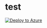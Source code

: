 # test 
[![Deploy to Azure](https://azuredeploy.net/deploybutton.png)](https://portal.azure.com/#blade/HubsExtension/TemplateEditorBladeV2/template/%7B%0A%20%20%20%20%22%24schema%22%3A%20%22http%3A%2F%2Fschema.management.azure.com%2Fschemas%2F2015-01-01%2FdeploymentTemplate.json%23%22%2C%0A%20%20%20%20%22contentVersion%22%3A%20%221.0.0.0%22%2C%0A%20%20%20%20%22parameters%22%3A%20%7B%0A%20%20%20%20%20%20%20%20%22location%22%3A%20%7B%0A%20%20%20%20%20%20%20%20%20%20%20%20%22type%22%3A%20%22string%22%0A%20%20%20%20%20%20%20%20%7D%2C%0A%20%20%20%20%20%20%20%20%22storageAccountName%22%3A%20%7B%0A%20%20%20%20%20%20%20%20%20%20%20%20%22type%22%3A%20%22string%22%0A%20%20%20%20%20%20%20%20%7D%2C%0A%20%20%20%20%20%20%20%20%22accountType%22%3A%20%7B%0A%20%20%20%20%20%20%20%20%20%20%20%20%22type%22%3A%20%22string%22%0A%20%20%20%20%20%20%20%20%7D%2C%0A%20%20%20%20%20%20%20%20%22kind%22%3A%20%7B%0A%20%20%20%20%20%20%20%20%20%20%20%20%22type%22%3A%20%22string%22%0A%20%20%20%20%20%20%20%20%7D%2C%0A%20%20%20%20%20%20%20%20%22accessTier%22%3A%20%7B%0A%20%20%20%20%20%20%20%20%20%20%20%20%22type%22%3A%20%22string%22%0A%20%20%20%20%20%20%20%20%7D%2C%0A%20%20%20%20%20%20%20%20%22minimumTlsVersion%22%3A%20%7B%0A%20%20%20%20%20%20%20%20%20%20%20%20%22type%22%3A%20%22string%22%0A%20%20%20%20%20%20%20%20%7D%2C%0A%20%20%20%20%20%20%20%20%22supportsHttpsTrafficOnly%22%3A%20%7B%0A%20%20%20%20%20%20%20%20%20%20%20%20%22type%22%3A%20%22bool%22%0A%20%20%20%20%20%20%20%20%7D%2C%0A%20%20%20%20%20%20%20%20%22allowBlobPublicAccess%22%3A%20%7B%0A%20%20%20%20%20%20%20%20%20%20%20%20%22type%22%3A%20%22bool%22%0A%20%20%20%20%20%20%20%20%7D%2C%0A%20%20%20%20%20%20%20%20%22allowSharedKeyAccess%22%3A%20%7B%0A%20%20%20%20%20%20%20%20%20%20%20%20%22type%22%3A%20%22bool%22%0A%20%20%20%20%20%20%20%20%7D%2C%0A%20%20%20%20%20%20%20%20%22networkAclsBypass%22%3A%20%7B%0A%20%20%20%20%20%20%20%20%20%20%20%20%22type%22%3A%20%22string%22%0A%20%20%20%20%20%20%20%20%7D%2C%0A%20%20%20%20%20%20%20%20%22networkAclsDefaultAction%22%3A%20%7B%0A%20%20%20%20%20%20%20%20%20%20%20%20%22type%22%3A%20%22string%22%0A%20%20%20%20%20%20%20%20%7D%2C%0A%20%20%20%20%20%20%20%20%22isContainerRestoreEnabled%22%3A%20%7B%0A%20%20%20%20%20%20%20%20%20%20%20%20%22type%22%3A%20%22bool%22%0A%20%20%20%20%20%20%20%20%7D%2C%0A%20%20%20%20%20%20%20%20%22isBlobSoftDeleteEnabled%22%3A%20%7B%0A%20%20%20%20%20%20%20%20%20%20%20%20%22type%22%3A%20%22bool%22%0A%20%20%20%20%20%20%20%20%7D%2C%0A%20%20%20%20%20%20%20%20%22blobSoftDeleteRetentionDays%22%3A%20%7B%0A%20%20%20%20%20%20%20%20%20%20%20%20%22type%22%3A%20%22int%22%0A%20%20%20%20%20%20%20%20%7D%2C%0A%20%20%20%20%20%20%20%20%22isContainerSoftDeleteEnabled%22%3A%20%7B%0A%20%20%20%20%20%20%20%20%20%20%20%20%22type%22%3A%20%22bool%22%0A%20%20%20%20%20%20%20%20%7D%2C%0A%20%20%20%20%20%20%20%20%22containerSoftDeleteRetentionDays%22%3A%20%7B%0A%20%20%20%20%20%20%20%20%20%20%20%20%22type%22%3A%20%22int%22%0A%20%20%20%20%20%20%20%20%7D%2C%0A%20%20%20%20%20%20%20%20%22changeFeed%22%3A%20%7B%0A%20%20%20%20%20%20%20%20%20%20%20%20%22type%22%3A%20%22bool%22%0A%20%20%20%20%20%20%20%20%7D%2C%0A%20%20%20%20%20%20%20%20%22isVersioningEnabled%22%3A%20%7B%0A%20%20%20%20%20%20%20%20%20%20%20%20%22type%22%3A%20%22bool%22%0A%20%20%20%20%20%20%20%20%7D%2C%0A%20%20%20%20%20%20%20%20%22isShareSoftDeleteEnabled%22%3A%20%7B%0A%20%20%20%20%20%20%20%20%20%20%20%20%22type%22%3A%20%22bool%22%0A%20%20%20%20%20%20%20%20%7D%2C%0A%20%20%20%20%20%20%20%20%22shareSoftDeleteRetentionDays%22%3A%20%7B%0A%20%20%20%20%20%20%20%20%20%20%20%20%22type%22%3A%20%22int%22%0A%20%20%20%20%20%20%20%20%7D%0A%20%20%20%20%7D%2C%0A%20%20%20%20%22variables%22%3A%20%7B%7D%2C%0A%20%20%20%20%22resources%22%3A%20%5B%0A%20%20%20%20%20%20%20%20%7B%0A%20%20%20%20%20%20%20%20%20%20%20%20%22name%22%3A%20%22%5Bparameters('storageAccountName')%5D%22%2C%0A%20%20%20%20%20%20%20%20%20%20%20%20%22type%22%3A%20%22Microsoft.Storage%2FstorageAccounts%22%2C%0A%20%20%20%20%20%20%20%20%20%20%20%20%22apiVersion%22%3A%20%222019-06-01%22%2C%0A%20%20%20%20%20%20%20%20%20%20%20%20%22location%22%3A%20%22%5Bparameters('location')%5D%22%2C%0A%20%20%20%20%20%20%20%20%20%20%20%20%22properties%22%3A%20%7B%0A%20%20%20%20%20%20%20%20%20%20%20%20%20%20%20%20%22accessTier%22%3A%20%22%5Bparameters('accessTier')%5D%22%2C%0A%20%20%20%20%20%20%20%20%20%20%20%20%20%20%20%20%22minimumTlsVersion%22%3A%20%22%5Bparameters('minimumTlsVersion')%5D%22%2C%0A%20%20%20%20%20%20%20%20%20%20%20%20%20%20%20%20%22supportsHttpsTrafficOnly%22%3A%20%22%5Bparameters('supportsHttpsTrafficOnly')%5D%22%2C%0A%20%20%20%20%20%20%20%20%20%20%20%20%20%20%20%20%22allowBlobPublicAccess%22%3A%20%22%5Bparameters('allowBlobPublicAccess')%5D%22%2C%0A%20%20%20%20%20%20%20%20%20%20%20%20%20%20%20%20%22allowSharedKeyAccess%22%3A%20%22%5Bparameters('allowSharedKeyAccess')%5D%22%2C%0A%20%20%20%20%20%20%20%20%20%20%20%20%20%20%20%20%22networkAcls%22%3A%20%7B%0A%20%20%20%20%20%20%20%20%20%20%20%20%20%20%20%20%20%20%20%20%22bypass%22%3A%20%22%5Bparameters('networkAclsBypass')%5D%22%2C%0A%20%20%20%20%20%20%20%20%20%20%20%20%20%20%20%20%20%20%20%20%22defaultAction%22%3A%20%22%5Bparameters('networkAclsDefaultAction')%5D%22%2C%0A%20%20%20%20%20%20%20%20%20%20%20%20%20%20%20%20%20%20%20%20%22ipRules%22%3A%20%5B%5D%0A%20%20%20%20%20%20%20%20%20%20%20%20%20%20%20%20%7D%0A%20%20%20%20%20%20%20%20%20%20%20%20%7D%2C%0A%20%20%20%20%20%20%20%20%20%20%20%20%22dependsOn%22%3A%20%5B%5D%2C%0A%20%20%20%20%20%20%20%20%20%20%20%20%22sku%22%3A%20%7B%0A%20%20%20%20%20%20%20%20%20%20%20%20%20%20%20%20%22name%22%3A%20%22%5Bparameters('accountType')%5D%22%0A%20%20%20%20%20%20%20%20%20%20%20%20%7D%2C%0A%20%20%20%20%20%20%20%20%20%20%20%20%22kind%22%3A%20%22%5Bparameters('kind')%5D%22%2C%0A%20%20%20%20%20%20%20%20%20%20%20%20%22tags%22%3A%20%7B%7D%0A%20%20%20%20%20%20%20%20%7D%2C%0A%20%20%20%20%20%20%20%20%7B%0A%20%20%20%20%20%20%20%20%20%20%20%20%22name%22%3A%20%22%5Bconcat(parameters('storageAccountName')%2C%20'%2Fdefault')%5D%22%2C%0A%20%20%20%20%20%20%20%20%20%20%20%20%22type%22%3A%20%22Microsoft.Storage%2FstorageAccounts%2FblobServices%22%2C%0A%20%20%20%20%20%20%20%20%20%20%20%20%22apiVersion%22%3A%20%222019-06-01%22%2C%0A%20%20%20%20%20%20%20%20%20%20%20%20%22properties%22%3A%20%7B%0A%20%20%20%20%20%20%20%20%20%20%20%20%20%20%20%20%22restorePolicy%22%3A%20%7B%0A%20%20%20%20%20%20%20%20%20%20%20%20%20%20%20%20%20%20%20%20%22enabled%22%3A%20%22%5Bparameters('isContainerRestoreEnabled')%5D%22%0A%20%20%20%20%20%20%20%20%20%20%20%20%20%20%20%20%7D%2C%0A%20%20%20%20%20%20%20%20%20%20%20%20%20%20%20%20%22deleteRetentionPolicy%22%3A%20%7B%0A%20%20%20%20%20%20%20%20%20%20%20%20%20%20%20%20%20%20%20%20%22enabled%22%3A%20%22%5Bparameters('isBlobSoftDeleteEnabled')%5D%22%2C%0A%20%20%20%20%20%20%20%20%20%20%20%20%20%20%20%20%20%20%20%20%22days%22%3A%20%22%5Bparameters('blobSoftDeleteRetentionDays')%5D%22%0A%20%20%20%20%20%20%20%20%20%20%20%20%20%20%20%20%7D%2C%0A%20%20%20%20%20%20%20%20%20%20%20%20%20%20%20%20%22containerDeleteRetentionPolicy%22%3A%20%7B%0A%20%20%20%20%20%20%20%20%20%20%20%20%20%20%20%20%20%20%20%20%22enabled%22%3A%20%22%5Bparameters('isContainerSoftDeleteEnabled')%5D%22%2C%0A%20%20%20%20%20%20%20%20%20%20%20%20%20%20%20%20%20%20%20%20%22days%22%3A%20%22%5Bparameters('containerSoftDeleteRetentionDays')%5D%22%0A%20%20%20%20%20%20%20%20%20%20%20%20%20%20%20%20%7D%2C%0A%20%20%20%20%20%20%20%20%20%20%20%20%20%20%20%20%22changeFeed%22%3A%20%7B%0A%20%20%20%20%20%20%20%20%20%20%20%20%20%20%20%20%20%20%20%20%22enabled%22%3A%20%22%5Bparameters('changeFeed')%5D%22%0A%20%20%20%20%20%20%20%20%20%20%20%20%20%20%20%20%7D%2C%0A%20%20%20%20%20%20%20%20%20%20%20%20%20%20%20%20%22isVersioningEnabled%22%3A%20%22%5Bparameters('isVersioningEnabled')%5D%22%0A%20%20%20%20%20%20%20%20%20%20%20%20%7D%2C%0A%20%20%20%20%20%20%20%20%20%20%20%20%22dependsOn%22%3A%20%5B%0A%20%20%20%20%20%20%20%20%20%20%20%20%20%20%20%20%22%5Bconcat('Microsoft.Storage%2FstorageAccounts%2F'%2C%20parameters('storageAccountName'))%5D%22%0A%20%20%20%20%20%20%20%20%20%20%20%20%5D%0A%20%20%20%20%20%20%20%20%7D%2C%0A%20%20%20%20%20%20%20%20%7B%0A%20%20%20%20%20%20%20%20%20%20%20%20%22name%22%3A%20%22%5Bconcat(parameters('storageAccountName')%2C%20'%2Fdefault')%5D%22%2C%0A%20%20%20%20%20%20%20%20%20%20%20%20%22type%22%3A%20%22Microsoft.Storage%2FstorageAccounts%2Ffileservices%22%2C%0A%20%20%20%20%20%20%20%20%20%20%20%20%22apiVersion%22%3A%20%222019-06-01%22%2C%0A%20%20%20%20%20%20%20%20%20%20%20%20%22properties%22%3A%20%7B%0A%20%20%20%20%20%20%20%20%20%20%20%20%20%20%20%20%22shareDeleteRetentionPolicy%22%3A%20%7B%0A%20%20%20%20%20%20%20%20%20%20%20%20%20%20%20%20%20%20%20%20%22enabled%22%3A%20%22%5Bparameters('isShareSoftDeleteEnabled')%5D%22%2C%0A%20%20%20%20%20%20%20%20%20%20%20%20%20%20%20%20%20%20%20%20%22days%22%3A%20%22%5Bparameters('shareSoftDeleteRetentionDays')%5D%22%0A%20%20%20%20%20%20%20%20%20%20%20%20%20%20%20%20%7D%0A%20%20%20%20%20%20%20%20%20%20%20%20%7D%2C%0A%20%20%20%20%20%20%20%20%20%20%20%20%22dependsOn%22%3A%20%5B%0A%20%20%20%20%20%20%20%20%20%20%20%20%20%20%20%20%22%5Bconcat('Microsoft.Storage%2FstorageAccounts%2F'%2C%20parameters('storageAccountName'))%5D%22%2C%0A%20%20%20%20%20%20%20%20%20%20%20%20%20%20%20%20%22%5Bconcat(concat('Microsoft.Storage%2FstorageAccounts%2F'%2C%20parameters('storageAccountName'))%2C%20'%2FblobServices%2Fdefault')%5D%22%0A%20%20%20%20%20%20%20%20%20%20%20%20%5D%0A%20%20%20%20%20%20%20%20%7D%0A%20%20%20%20%5D%2C%0A%20%20%20%20%22outputs%22%3A%20%7B%7D%0A%7D)